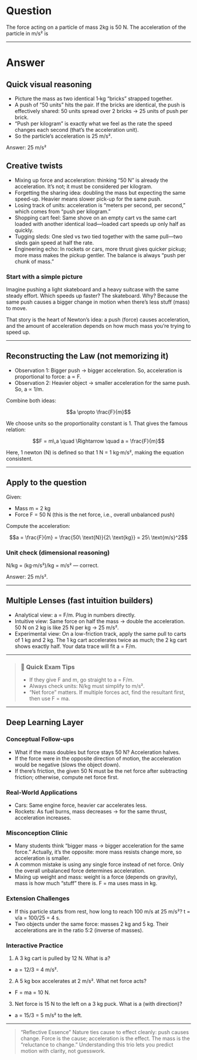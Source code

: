 # Question
The force acting on a particle of mass 2kg is 50 N. The acceleration of the particle in m/s² is

---
# Answer
## Quick visual reasoning
- Picture the mass as two identical 1‑kg “bricks” strapped together.
- A push of “50 units” hits the pair. If the bricks are identical, the push is effectively shared: 50 units spread over 2 bricks → 25 units of push per brick.
- “Push per kilogram” is exactly what we feel as the rate the speed changes each second (that’s the acceleration unit).
- So the particle’s acceleration is 25 m/s².

Answer: 25 m/s²

## Creative twists
- Mixing up force and acceleration: thinking “50 N” is already the acceleration. It’s not; it must be considered per kilogram.
- Forgetting the sharing idea: doubling the mass but expecting the same speed-up. Heavier means slower pick-up for the same push.
- Losing track of units: acceleration is “meters per second, per second,” which comes from “push per kilogram.”
- Shopping cart feel: Same shove on an empty cart vs the same cart loaded with another identical load—loaded cart speeds up only half as quickly.
- Tugging sleds: One sled vs two tied together with the same pull—two sleds gain speed at half the rate.
- Engineering echo: In rockets or cars, more thrust gives quicker pickup; more mass makes the pickup gentler. The balance is always “push per chunk of mass.”

### Start with a simple picture
Imagine pushing a light skateboard and a heavy suitcase with the same steady effort. Which speeds up faster? The skateboard. Why? Because the same push causes a bigger change in motion when there’s less stuff (mass) to move.

That story is the heart of Newton’s idea: a push (force) causes acceleration, and the amount of acceleration depends on how much mass you’re trying to speed up.

---

## Reconstructing the Law (not memorizing it)

- Observation 1: Bigger push → bigger acceleration. So, acceleration is proportional to force: a ∝ F.
- Observation 2: Heavier object → smaller acceleration for the same push. So, a ∝ 1/m.

Combine both ideas:
```math
a \propto \frac{F}{m}
```
We choose units so the proportionality constant is 1. That gives the famous relation:
```math
F = m\,a \quad \Rightarrow \quad a = \frac{F}{m}
```
Here, 1 newton (N) is defined so that 1 N = 1 kg·m/s², making the equation consistent.

---

## Apply to the question

Given:
- Mass m = 2 kg
- Force F = 50 N (this is the net force, i.e., overall unbalanced push)

Compute the acceleration:
```math
a = \frac{F}{m} = \frac{50\ \text{N}}{2\ \text{kg}} = 25\ \text{m/s}^2
```

### Unit check (dimensional reasoning)
N/kg = (kg·m/s²)/kg = m/s² — correct.

Answer: 25 m/s².

---

## Multiple Lenses (fast intuition builders)

- Analytical view: a = F/m. Plug in numbers directly.
- Intuitive view: Same force on half the mass → double the acceleration. 50 N on 2 kg is like 25 N per kg → 25 m/s².
- Experimental view: On a low-friction track, apply the same pull to carts of 1 kg and 2 kg. The 1 kg cart accelerates twice as much; the 2 kg cart shows exactly half. Your data trace will fit a = F/m.

---

> ### 🧠 Quick Exam Tips
> - If they give F and m, go straight to a = F/m.
> - Always check units: N/kg must simplify to m/s².
> - “Net force” matters. If multiple forces act, find the resultant first, then use F = ma.

---

## Deep Learning Layer

### Conceptual Follow-ups
- What if the mass doubles but force stays 50 N? Acceleration halves.
- If the force were in the opposite direction of motion, the acceleration would be negative (slows the object down).
- If there’s friction, the given 50 N must be the net force after subtracting friction; otherwise, compute net force first.

### Real-World Applications
- Cars: Same engine force, heavier car accelerates less.
- Rockets: As fuel burns, mass decreases → for the same thrust, acceleration increases.

### Misconception Clinic
- Many students think “bigger mass → bigger acceleration for the same force.” Actually, it’s the opposite: more mass resists change more, so acceleration is smaller.
- A common mistake is using any single force instead of net force. Only the overall unbalanced force determines acceleration.
- Mixing up weight and mass: weight is a force (depends on gravity), mass is how much “stuff” there is. F = ma uses mass in kg.

### Extension Challenges
- If this particle starts from rest, how long to reach 100 m/s at 25 m/s²? t = v/a = 100/25 = 4 s.
- Two objects under the same force: masses 2 kg and 5 kg. Their accelerations are in the ratio 5:2 (inverse of masses).

### Interactive Practice
1) A 3 kg cart is pulled by 12 N. What is a?
- a = 12/3 = 4 m/s².

2) A 5 kg box accelerates at 2 m/s². What net force acts?
- F = ma = 10 N.

3) Net force is 15 N to the left on a 3 kg puck. What is a (with direction)?
- a = 15/3 = 5 m/s² to the left.

---

> “Reflective Essence”
> Nature ties cause to effect cleanly: push causes change. Force is the cause; acceleration is the effect. The mass is the “reluctance to change.” Understanding this trio lets you predict motion with clarity, not guesswork.
